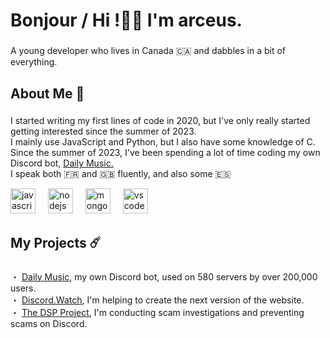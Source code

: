 <h1 align="left">Bonjour / Hi !👋🏻 I'm arceus.</h1>

###

<p align="left">A young developer who lives in Canada 🇨🇦 and dabbles in a bit of everything.</p>

###

<h2 align="left">About Me  📝</h2>

###

<p align="left">I started writing my first lines of code in 2020, but I've only really started getting interested since the summer of 2023.<br>I mainly use JavaScript and Python, but I also have some knowledge of C.<br>Since the summer of 2023, I've been spending a lot of time coding my own Discord bot, <a href="https://daily-music.xyz">Daily Music.</a><br>I speak both 🇫🇷 and 🇬🇧 fluently, and also some 🇪🇸</p>

<div align="left">
  <img src="https://skillicons.dev/icons?i=js" height="40" alt="javascript logo"  />
  <img width="12" />
  <img src="https://skillicons.dev/icons?i=nodejs" height="40" alt="nodejs logo"  />
  <img width="12" />
  <img src="https://skillicons.dev/icons?i=mongodb" height="40" alt="mongodb logo"  />
  <img width="12" />
  <img src="https://skillicons.dev/icons?i=vscode" height="40" alt="vscode logo"  />
</div>


###

<h2 align="left">My Projects ☄️</h2>

###

<p align="left">・ <a href="https://daily-music.xyz">Daily Music</a>, my own Discord bot, used on 580 servers by over 200,000 users.<br>・ <a href="https://discord.watch">Discord.Watch</a>, I'm helping to create the next version of the website.<br>・ <a href="https://github.com/Discord-AntiScam">The DSP Project</a>, I'm conducting scam investigations and preventing scams on Discord.</p>
